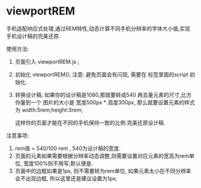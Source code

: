 # viewportREM

手机适配响应式处理,通过REM特性,动态计算不同手机分辨率的字体大小值,实现手机设计稿的完美还原.

使用方法: 

1. 页面引入 viewportREM.js ;
2. 初始化 viewportREM(); 
   注意: 避免页面会有闪现, 需要在 <head></head> 标签里面的script 初始化. 
3. 转换设计稿;
   如果你的设计稿是1080,那就要转成540 再去量元素的尺寸,比方你量到一个 图片的大小是 宽度500px * 高度300px, 那么就要设置元素的样式为 width:5rem;height:3rem;
   
   这样你的页面才能在不同的手机保持一致的比例.完美还原设计稿.

注意事项:

1. rem值 = 540/100 rem , 540为设计稿的宽度. 
2. 页面的元素如果需要根据分辨率动态调整,则需要设置对应元素的宽高为rem单位, 宽度100%则不用写,默认便是.
3. 页面中的边框如果是1px, 则不需要转为rem单位, 如果元素太小在不同分辨率会不出现边框, 所以这里还是建议设置为1px;